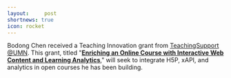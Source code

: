 ```yaml
---
layout:     post
shortnews: true
icon: rocket
---
```


Bodong Chen received a Teaching Innovation grant from [TeachingSupport @UMN](http://teachingsupport.umn.edu/). This grant, titled "**[Enriching an Online Course with Interactive Web Content and Learning Analytics](/projects/open-courses.html)**," will seek to integrate H5P, xAPI, and analytics in open courses he has been building. 
